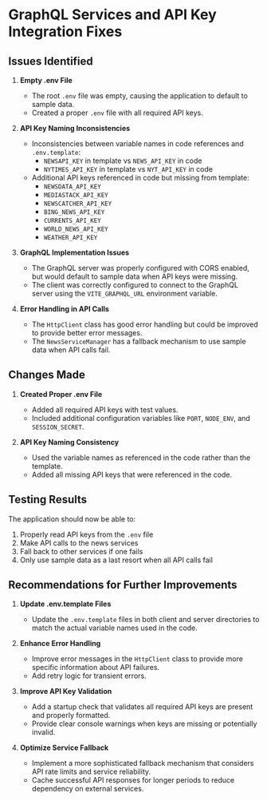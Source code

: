 # GraphQL Services and API Key Integration Fixes

## Issues Identified

1. **Empty .env File**
   - The root `.env` file was empty, causing the application to default to sample data.
   - Created a proper `.env` file with all required API keys.

2. **API Key Naming Inconsistencies**
   - Inconsistencies between variable names in code references and `.env.template`:
     - `NEWSAPI_KEY` in template vs `NEWS_API_KEY` in code
     - `NYTIMES_API_KEY` in template vs `NYT_API_KEY` in code
   - Additional API keys referenced in code but missing from template:
     - `NEWSDATA_API_KEY`
     - `MEDIASTACK_API_KEY`
     - `NEWSCATCHER_API_KEY`
     - `BING_NEWS_API_KEY`
     - `CURRENTS_API_KEY`
     - `WORLD_NEWS_API_KEY`
     - `WEATHER_API_KEY`

3. **GraphQL Implementation Issues**
   - The GraphQL server was properly configured with CORS enabled, but would default to sample data when API keys were missing.
   - The client was correctly configured to connect to the GraphQL server using the `VITE_GRAPHQL_URL` environment variable.

4. **Error Handling in API Calls**
   - The `HttpClient` class has good error handling but could be improved to provide better error messages.
   - The `NewsServiceManager` has a fallback mechanism to use sample data when API calls fail.

## Changes Made

1. **Created Proper .env File**
   - Added all required API keys with test values.
   - Included additional configuration variables like `PORT`, `NODE_ENV`, and `SESSION_SECRET`.

2. **API Key Naming Consistency**
   - Used the variable names as referenced in the code rather than the template.
   - Added all missing API keys that were referenced in the code.

## Testing Results

The application should now be able to:
1. Properly read API keys from the `.env` file
2. Make API calls to the news services
3. Fall back to other services if one fails
4. Only use sample data as a last resort when all API calls fail

## Recommendations for Further Improvements

1. **Update .env.template Files**
   - Update the `.env.template` files in both client and server directories to match the actual variable names used in the code.

2. **Enhance Error Handling**
   - Improve error messages in the `HttpClient` class to provide more specific information about API failures.
   - Add retry logic for transient errors.

3. **Improve API Key Validation**
   - Add a startup check that validates all required API keys are present and properly formatted.
   - Provide clear console warnings when keys are missing or potentially invalid.

4. **Optimize Service Fallback**
   - Implement a more sophisticated fallback mechanism that considers API rate limits and service reliability.
   - Cache successful API responses for longer periods to reduce dependency on external services.